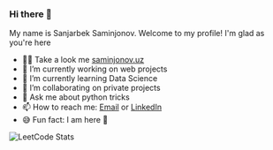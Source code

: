 ### Hi there 👋

My name is Sanjarbek Saminjonov.
Welcome to my profile!
I'm glad as you're here

- 👨‍💻 Take a look me [saminjonov.uz](https://saminjonov.uz)
- 🔭 I’m currently working on web projects
- 🌱 I’m currently learning Data Science
- 👯 I’m collaborating on private projects
- 💬 Ask me about python tricks
- 📫 How to reach me: [Email](mailto:sanjarbeksaminjonovv@gmail.com) or [LinkedIn](https://www.linkedin.com/in/sanjarbek-saminjonov)
- 😅 Fun fact: I am here 👀

![LeetCode Stats](https://leetcard.jacoblin.cool/SanjarbekSaminjonov?theme=nord&font=Allerta&ext=activity)

